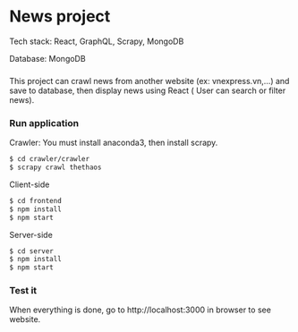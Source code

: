 # News project 

Tech stack: React, GraphQL, Scrapy, MongoDB

Database: MongoDB

###
This project can crawl news from another website (ex: vnexpress.vn,…) and save to database, then display news using React ( User can search or filter news).


### Run application
Crawler:
You must install anaconda3, then install scrapy.
```sh
$ cd crawler/crawler
$ scrapy crawl thethaos
```

Client-side

```sh
$ cd frontend
$ npm install 
$ npm start
```

Server-side

```sh
$ cd server
$ npm install 
$ npm start
```

### Test it

When everything is done, go to http://localhost:3000 in browser to see website.

